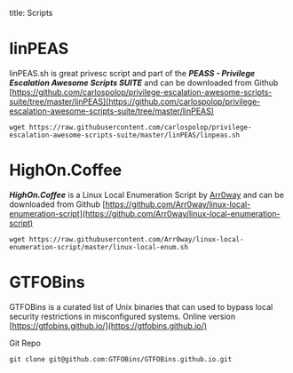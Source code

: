 title: Scripts

# linPEAS

linPEAS.sh is great privesc script and part of the ***PEASS - Privilege Escalation Awesome Scripts SUITE*** and can be downloaded from Github [https://github.com/carlospolop/privilege-escalation-awesome-scripts-suite/tree/master/linPEAS](https://github.com/carlospolop/privilege-escalation-awesome-scripts-suite/tree/master/linPEAS)

```
wget https://raw.githubusercontent.com/carlospolop/privilege-escalation-awesome-scripts-suite/master/linPEAS/linpeas.sh
```

# HighOn.Coffee

***HighOn.Coffee*** is a Linux Local Enumeration Script by [Arr0way](https://github.com/Arr0way) and can be downloaded from Github [https://github.com/Arr0way/linux-local-enumeration-script](https://github.com/Arr0way/linux-local-enumeration-script)

```
wget https://raw.githubusercontent.com/Arr0way/linux-local-enumeration-script/master/linux-local-enum.sh
```

# GTFOBins

GTFOBins is a curated list of Unix binaries that can used to bypass local security restrictions in misconfigured systems. Online version [https://gtfobins.github.io/](https://gtfobins.github.io/)


Git Repo
```
git clone git@github.com:GTFOBins/GTFOBins.github.io.git
```